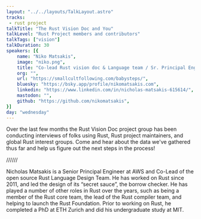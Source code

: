 ```yaml
---
layout: "../../layouts/TalkLayout.astro"
tracks:
 - rust project
talkTitle: "The Rust Vision Doc and You"
talkLevel: "Rust Project members and contributors"
talkTags: ["vision"]
talkDuration: 30
speakers: [{
    name: "Niko Matsakis",
    image: "niko.png",
    title: "Co-lead Rust vision doc & Language team / Sr. Principal Engineer at Amazon",
    org: "",
    url: "https://smallcultfollowing.com/babysteps/",
    bluesky: "https://bsky.app/profile/nikomatsakis.com",
    linkedin: "https://www.linkedin.com/in/nicholas-matsakis-615614/",
    mastodon: "",
    github: "https://github.com/nikomatsakis",
}]
day: "wednesday"
---
```


Over the last few months the Rust Vision Doc project group has been conducting
interviews of folks using Rust, Rust project maintainers, and global Rust
interest groups. Come and hear about the data we've gathered thus far and help
us figure out the next steps in the process!

////// <!-- sepatator between abstract and bio -->

Nicholas Matsakis is a Senior Principal Engineer at AWS and Co-Lead of the open
source Rust Language Design Team. He has worked on Rust since 2011, and led the
design of its “secret sauce”, the borrow checker. He has played a number of
other roles in Rust over the years, such as being a member of the Rust core
team, the lead of the Rust compiler team, and helping to launch the Rust
Foundation. Prior to working on Rust, he completed a PhD at ETH Zurich and did
his undergraduate study at MIT.
